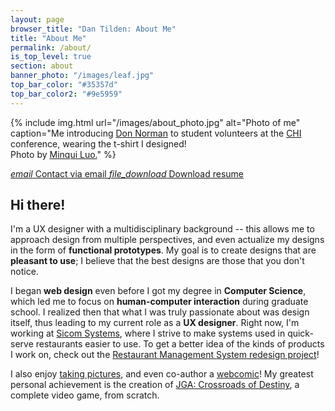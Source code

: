 ```yaml
---
layout: page
browser_title: "Dan Tilden: About Me"
title: "About Me"
permalink: /about/
is_top_level: true
section: about
banner_photo: "/images/leaf.jpg"
top_bar_color: "#35357d"
top_bar_color2: "#9e5959"
---
```


{% include img.html
  url="/images/about_photo.jpg"
  alt="Photo of me"
  caption="Me introducing <a href='http://en.wikipedia.org/wiki/Don_Norman'>Don Norman</a> to student volunteers at the <a href='http://en.wikipedia.org/wiki/Conference_on_Human_Factors_in_Computing_Systems'>CHI</a> conference, wearing the t-shirt I designed!<br />Photo by <a href='http://www.minqiluo.com/'>Minqui Luo.</a>"
%}

<div class="buttons">
  <a href="#" id="email_link">
    <i class="material-icons">email</i>
    Contact via email
  </a>
	<a href="/files/DanTilden-Resume.pdf">
    <i class="material-icons">file_download</i>
    Download resume
	</a>
</div>


## Hi there!

I'm a UX designer with a multidisciplinary background -- this allows me to approach design from multiple perspectives, and even actualize my designs in the form of **functional prototypes**. My goal is to create designs that are **pleasant to use**; I believe that the best designs are those that you don't notice.

I began **web design** even before I got my degree in **Computer Science**, which led me to focus on **human-computer interaction** during graduate school. I realized then that what I was truly passionate about was design itself, thus leading to my current role as a **UX designer**. Right now, I'm working at [Sicom Systems](http://www.sicom.com), where I strive to make systems used in quick-serve restaurants easier to use. To get a better idea of the kinds of products I work on, check out the [Restaurant Management System redesign project](/projects/restaurant_management)!

I also enjoy [taking pictures](https://www.instagram.com/freakified/), and even co-author a [webcomic](http://www.scrapinold.com/23.html)! My greatest personal achievement is the creation of [JGA: Crossroads of Destiny](http://freakified.github.io/jga/), a complete video game, from scratch.
